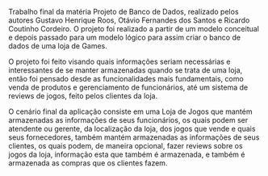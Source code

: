  Trabalho final da matéria Projeto de Banco de Dados, realizado pelos autores Gustavo Henrique Roos, Otávio Fernandes dos Santos e Ricardo Coutinho Cordeiro. O projeto foi realizado a partir de um modelo conceitual e depois passado para um modelo lógico para assim criar o banco de dados de uma loja de Games.
  
  O projeto foi feito visando quais informações seriam necessárias e interessantes de se manter armazenadas quando se trata de uma loja, então foi pensado desde as funcionalidades mais fundamentais, como venda de produtos e gerenciamento de funcionários, até um sistema de reviews de jogos, feito pelos clientes da loja.
  
  O cenário final da aplicação consiste em uma Loja de Jogos que mantém armazenadas as informações de seus funcionários, os quais podem ser atendente ou gerente, da localização da loja, dos jogos que vende e quais seus fornecedores, também mantém armazenadas as informações de seus clientes, os quais podem, de maneira opcional, fazer reviews sobre os jogos da loja, informação esta que também é armazenada, e também é armazenada as compras que os clientes fazem.
